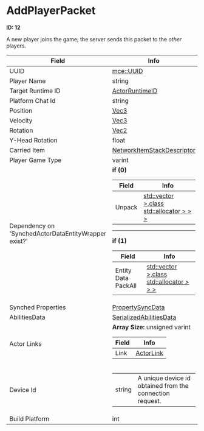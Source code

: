 # AddPlayerPacket

__ID: 12__

A new player joins the game; the server sends this packet to the *other* players.

<table><thead><tr><th>Field</th><th>Info</th></tr></thead><tbody>
<tr><td>UUID</td><td><a href="../types/mce_UUID.md">mce::UUID</a></td></tr>
<tr><td>Player Name</td><td>string</td></tr>
<tr><td>Target Runtime ID</td><td><a href="../types/ActorRuntimeID.md">ActorRuntimeID</a></td></tr>
<tr><td>Platform Chat Id</td><td>string</td></tr>
<tr><td>Position</td><td><a href="../types/Vec3.md">Vec3</a></td></tr>
<tr><td>Velocity</td><td><a href="../types/Vec3.md">Vec3</a></td></tr>
<tr><td>Rotation</td><td><a href="../types/Vec2.md">Vec2</a></td></tr>
<tr><td>Y-Head Rotation</td><td>float</td></tr>
<tr><td>Carried Item</td><td><a href="../types/NetworkItemStackDescriptor.md">NetworkItemStackDescriptor</a></td></tr>
<tr><td>Player Game Type</td><td>varint</td></tr>
<tr><td>Dependency on 'SynchedActorDataEntityWrapper exist?'</td><td><b>if (0)</b><br>
  <table><thead><tr><th>Field</th><th>Info</th></tr></thead><tbody>
  <tr><td>Unpack</td><td><a href="../types/DataItem[].md">std::vector<class std::unique_ptr<class DataItem,struct std::default_delete<class DataItem> >,class std::allocator<class std::unique_ptr<class DataItem,struct std::default_delete<class DataItem> > > ></a></td></tr>
  </tbody></table><hr>
  <b>if (1)</b><br>
  <table><thead><tr><th>Field</th><th>Info</th></tr></thead><tbody>
  <tr><td>Entity Data PackAll</td><td><a href="../types/DataItem[].md">std::vector<class std::unique_ptr<class DataItem,struct std::default_delete<class DataItem> >,class std::allocator<class std::unique_ptr<class DataItem,struct std::default_delete<class DataItem> > > ></a></td></tr>
  </tbody></table></td></tr>
<tr><td>Synched Properties</td><td><a href="../types/PropertySyncData.md">PropertySyncData</a></td></tr>
<tr><td>AbilitiesData</td><td><a href="../types/SerializedAbilitiesData.md">SerializedAbilitiesData</a></td></tr>
<tr><td>Actor Links</td><td><b>Array Size:</b> unsigned varint
  <table><thead><tr><th>Field</th><th>Info</th></tr></thead><tbody>
  <tr><td>Link</td><td><a href="../types/ActorLink.md">ActorLink</a></td></tr>
  </tbody></table></td></tr>
<tr><td>Device Id</td><td><table><tbody><tr><td>string</td><td>A unique device id obtained from the connection request.</td></tr></tbody></table></td></tr>
<tr><td>Build Platform</td><td>int</td></tr>
</tbody></table>